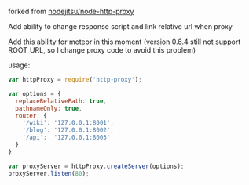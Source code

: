 forked from <a href="https://github.com/nodejitsu/node-http-proxy">nodejitsu/node-http-proxy</a>

Add ability to change response script and link relative url when proxy

Add this ability for meteor in this moment 
(version 0.6.4 still not support ROOT_URL, so I change proxy code to avoid this problem)

usage:
```js
var httpProxy = require('http-proxy');

var options = {
  replaceRelativePath: true,
  pathnameOnly: true,
  router: {
    '/wiki': '127.0.0.1:8001',
    '/blog': '127.0.0.1:8002',
    '/api':  '127.0.0.1:8003'
  }
}

var proxyServer = httpProxy.createServer(options);
proxyServer.listen(80);
```
